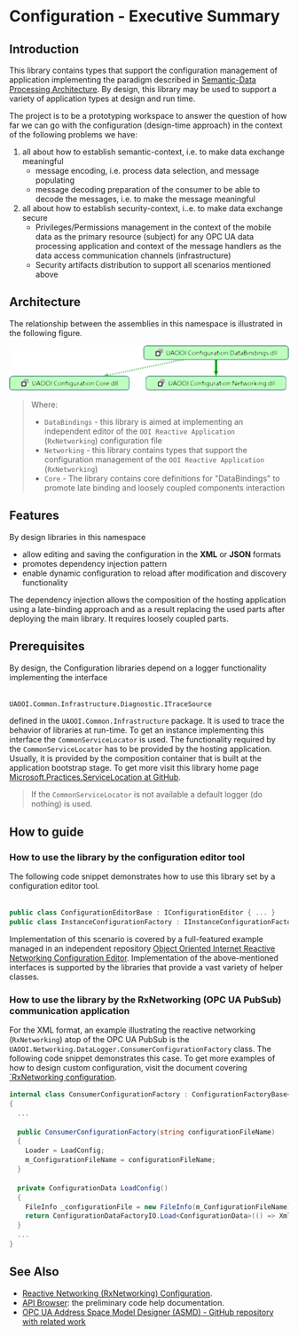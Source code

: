 # Configuration - Executive Summary

## Introduction

This library contains types that support the configuration management of application implementing the paradigm described in [Semantic-Data Processing Architecture](../SemanticData/README.MD#ooi-reactive-application). By design, this library may be used to support a variety of application types at design and run time.

The project is to be a prototyping workspace to answer the question of how far we can go with the configuration (design-time approach) in the context of the following problems we have:

1. all about how to establish semantic-context, i.e. to make data exchange meaningful
    * message encoding, i.e. process data selection, and message populating
    * message decoding preparation of the consumer to be able to decode the messages, i.e. to make the message meaningful
2. all about how to establish security-context, i..e. to make data exchange secure
   * Privileges/Permissions management in the context of the mobile data as the primary resource (subject) for any OPC UA data processing application and context of the message handlers as the data access communication channels (infrastructure)
   * Security artifacts distribution to support all scenarios mentioned above

## Architecture

The relationship between the assemblies in this namespace is illustrated in the following figure.

![Configuration Architecture](../CommonResources/Media/Configuration/ConfigurationArchitecture.png)

>Where:
>
> * `DataBindings` - this library is aimed at implementing an independent editor of the `OOI Reactive Application` (`RxNetworking`) configuration file
> * `Networking` - this library contains types that support the configuration management of the `OOI Reactive Application` (`RxNetworking`)
> * `Core` - The library contains core definitions for "DataBindings" to promote late binding and loosely coupled components interaction
>

## Features

By design libraries in this namespace

* allow editing and saving the configuration in the **XML** or **JSON** formats
* promotes dependency injection pattern
* enable dynamic configuration to reload after modification and discovery functionality

The dependency injection allows the composition of the hosting application using a late-binding approach and as a result replacing the used parts after deploying the main library. It requires loosely coupled parts.

## Prerequisites

By design, the Configuration libraries depend on a logger functionality implementing the interface

```txt

UAOOI.Common.Infrastructure.Diagnostic.ITraceSource

```

defined in the `UAOOI.Common.Infrastructure` package. It is used to trace the behavior of libraries at run-time. To get an instance implementing this interface the `CommonServiceLocator` is used. The functionality required by the `CommonServiceLocator` has to be provided by the hosting application. Usually, it is provided by the composition container that is built at the application bootstrap stage. To get more visit this library home page [Microsoft.Practices.ServiceLocation at GitHub](https://github.com/unitycontainer/commonservicelocator).

> If the `CommonServiceLocator` is not available a default logger (do nothing) is used. 

## How to guide

### How to use the library by the configuration editor tool

The following code snippet demonstrates how to use this library set by a configuration editor tool.

```C#

public class ConfigurationEditorBase : IConfigurationEditor { ... }
public class InstanceConfigurationFactory : IInstanceConfigurationFactory { ... }

```

Implementation of this scenario is covered by a full-featured example managed in an independent repository [Object Oriented Internet Reactive Networking Configuration Editor](https://github.com/mpostol/OPC-UA-OOI.ConfigEditor). Implementation of the above-mentioned interfaces is supported by the libraries that provide a vast variety of helper classes.

### How to use the library by the RxNetworking (OPC UA PubSub) communication application

For the XML format, an example illustrating the reactive networking (`RxNetworking`) atop of the OPC UA PubSub is the `UAOOI.Networking.DataLogger.ConsumerConfigurationFactory` class. The following code snippet demonstrates this case. To get more examples of how to design custom configuration, visit the document covering [`RxNetworking configuration][RxNetworkingConfig].

```C#
internal class ConsumerConfigurationFactory : ConfigurationFactoryBase<ConfigurationData>
{
  ...

  public ConsumerConfigurationFactory(string configurationFileName)
  {
    Loader = LoadConfig;
    m_ConfigurationFileName = configurationFileName;
  }

  private ConfigurationData LoadConfig()
  {
    FileInfo _configurationFile = new FileInfo(m_ConfigurationFileName);
    return ConfigurationDataFactoryIO.Load<ConfigurationData>(() => XmlDataContractSerializers.Load<ConfigurationData>(_configurationFile, (x, y, z) => { }), () => RaiseEvents());
  }
  ...
}
```

## See Also

* [Reactive Networking (RxNetworking) Configuration][RxNetworkingConfig].
* [API Browser][API Browser]: the preliminary code help documentation.
* [OPC UA Address Space Model Designer (ASMD) - GitHub repository with related work][ASMD]

[RxNetworkingConfig]:./Networking/README.MD
[API Browser]:http://www.commsvr.com/download/OPC-UA-OOI/index.html
[ASMD]:https://github.com/mpostol/ASMD
